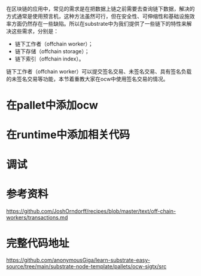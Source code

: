 在区块链的应用中，常见的需求是在把数据上链之前需要去查询链下数据，解决的方式通常是使用预言机，这种方法虽然可行，但在安全性、可伸缩性和基础设施效率方面仍然存在一些缺陷。所以在substrate中为我们提供了一些链下的特性来解决这些需求，分别是：
* 链下工作者（offchain worker）；
* 链下存储（offchain storage）；
* 链下索引（offchain index）。

链下工作者（offchain worker）可以提交签名交易、未签名交易、具有签名负载的未签名交易等功能，本节着重教大家在ocw中使用签名交易的情况。

# 在pallet中添加ocw

# 在runtime中添加相关代码

# 调试

# 参考资料
https://github.com/JoshOrndorff/recipes/blob/master/text/off-chain-workers/transactions.md

# 完整代码地址
https://github.com/anonymousGiga/learn-substrate-easy-source/tree/main/substrate-node-template/pallets/ocw-sigtx/src

